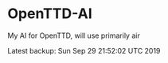 # OpenTTD-AI
My AI for OpenTTD, will use primarily air

Latest backup: Sun Sep 29 21:52:02 UTC 2019
